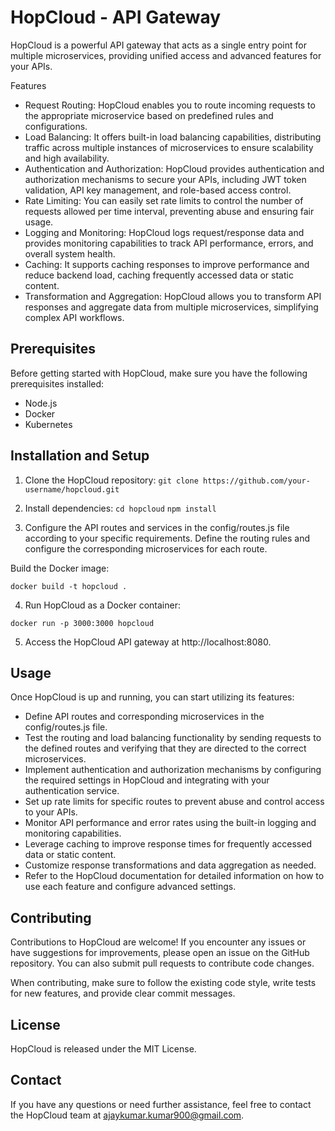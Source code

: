 # HopCloud - API Gateway
HopCloud is a powerful API gateway that acts as a single entry point for multiple microservices, providing unified access and advanced features for your APIs.

Features
* Request Routing: HopCloud enables you to route incoming requests to the appropriate microservice based on predefined rules and configurations.
* Load Balancing: It offers built-in load balancing capabilities, distributing traffic across multiple instances of microservices to ensure scalability and high availability.
* Authentication and Authorization: HopCloud provides authentication and authorization mechanisms to secure your APIs, including JWT token validation, API key management, and role-based access control.
* Rate Limiting: You can easily set rate limits to control the number of requests allowed per time interval, preventing abuse and ensuring fair usage.
* Logging and Monitoring: HopCloud logs request/response data and provides monitoring capabilities to track API performance, errors, and overall system health.
* Caching: It supports caching responses to improve performance and reduce backend load, caching frequently accessed data or static content.
* Transformation and Aggregation: HopCloud allows you to transform API responses and aggregate data from multiple microservices, simplifying complex API workflows.


## Prerequisites
Before getting started with HopCloud, make sure you have the following prerequisites installed:

* Node.js
* Docker
* Kubernetes

## Installation and Setup

1. Clone the HopCloud repository:
`git clone https://github.com/your-username/hopcloud.git`

2. Install dependencies:
`cd hopcloud`
`npm install`

3. Configure the API routes and services in the config/routes.js file according to your specific requirements. Define the routing rules and configure the corresponding microservices for each route.

Build the Docker image:

`docker build -t hopcloud .`

4. Run HopCloud as a Docker container:

`docker run -p 3000:3000 hopcloud`

5. Access the HopCloud API gateway at http://localhost:8080.

## Usage
Once HopCloud is up and running, you can start utilizing its features:

* Define API routes and corresponding microservices in the config/routes.js file.
* Test the routing and load balancing functionality by sending requests to the defined routes and verifying that they are directed to the correct microservices.
* Implement authentication and authorization mechanisms by configuring the required settings in HopCloud and integrating with your authentication service.
* Set up rate limits for specific routes to prevent abuse and control access to your APIs.
* Monitor API performance and error rates using the built-in logging and monitoring capabilities.
* Leverage caching to improve response times for frequently accessed data or static content.
* Customize response transformations and data aggregation as needed.
* Refer to the HopCloud documentation for detailed information on how to use each feature and configure advanced settings.

## Contributing
Contributions to HopCloud are welcome! If you encounter any issues or have suggestions for improvements, please open an issue on the GitHub repository. You can also submit pull requests to contribute code changes.

When contributing, make sure to follow the existing code style, write tests for new features, and provide clear commit messages.

## License
HopCloud is released under the MIT License.

## Contact
If you have any questions or need further assistance, feel free to contact the HopCloud team at ajaykumar.kumar900@gmail.com.
